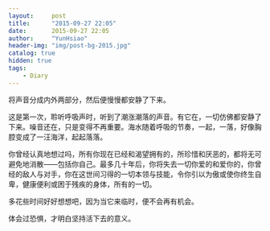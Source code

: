 ```yaml
---
layout:     post
title:      "2015-09-27 22:05"
date:       2015-09-27 22:05
author:     "YunHsiao"
header-img: "img/post-bg-2015.jpg"
catalog: true
hidden: true
tags:
    - Diary
---
```

将声音分成内外两部分，然后便慢慢都安静了下来。

这是第一次，聆听呼吸声时，听到了潮涨潮落的声音。有它在，一切仿佛都安静了下来。噪音还在，只是变得不再重要。海水随着呼吸的节奏，一起，一落，好像胸腔变成了一汪海洋，起起落落。

你曾经认真地想过吗，所有你现在已经和渴望拥有的，所珍惜和厌恶的，都将无可避免地消散——包括你自己。最多几十年后，你将失去一切你爱的和爱你的，你曾经的敌人与对手，你在这世间习得的一切本领与技能，令你引以为傲或使你终生自卑，健康便利或困于残疾的身体，所有的一切。

多花些时间好好想想吧，因为当它来临时，便不会再有机会。

体会过恐惧，才明白坚持活下去的意义。

